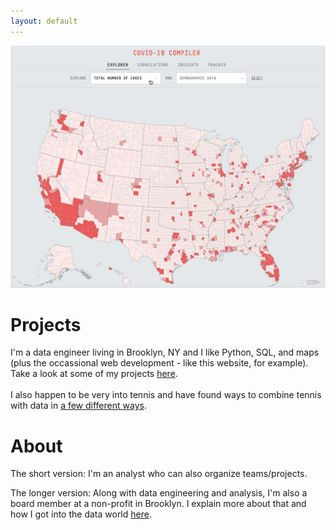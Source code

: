 ```yaml
---
layout: default
---
```


<!-- <link rel="shortcut icon" type="image/x-icon" href="assets/images/icon.ico"> -->

<a href = "./projects.html"><img src="assets/images/covid-map.gif" alt="COVID-19 Tracker"></a>

# Projects

I'm a data engineer living in Brooklyn, NY and I like Python, SQL, and maps (plus the occassional web development - like this website, for example). Take a look at some of my projects [here](./projects.md). 
<br>
<br>
I also happen to be very into tennis and have found ways to combine tennis with data in [a few different ways](./projects-tennis.md).

# About

The short version: I'm an analyst who can also organize teams/projects.

The longer version: Along with data engineering and analysis, I'm also a board member at a non-profit in Brooklyn. I explain more about that and how I got into the data world [here](./story.md).